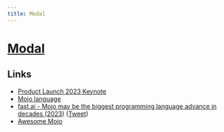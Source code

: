 ```yaml
---
title: Modal
---
```


# [Modal](https://modal.com/)

## Links

- [Product Launch 2023 Keynote](https://www.youtube.com/watch?v=-3Kf2ZZU-dg)
- [Mojo language](https://github.com/modularml/mojo)
- [fast.ai - Mojo may be the biggest programming language advance in decades (2023)](https://www.fast.ai/posts/2023-05-03-mojo-launch.html) ([Tweet](https://twitter.com/jeremyphoward/status/1653924474536984577))
- [Awesome Mojo](https://github.com/feep/awesome-mojo)
